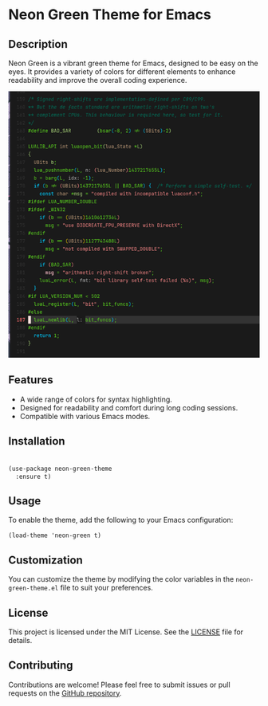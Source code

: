 # Neon Green Theme for Emacs

## Description
Neon Green is a vibrant green theme for Emacs, designed to be easy on the eyes. It provides a variety of colors for different elements to enhance readability and improve the overall coding experience.

![Neon Green Theme Screenshot](neon.png)


## Features
- A wide range of colors for syntax highlighting.
- Designed for readability and comfort during long coding sessions.
- Compatible with various Emacs modes.

## Installation

```elisp

(use-package neon-green-theme
  :ensure t)
```

## Usage
To enable the theme, add the following to your Emacs configuration:

```elisp
(load-theme 'neon-green t)
```

## Customization
You can customize the theme by modifying the color variables in the `neon-green-theme.el` file to suit your preferences.

## License
This project is licensed under the MIT License. See the [LICENSE](LICENSE) file for details.

## Contributing
Contributions are welcome! Please feel free to submit issues or pull requests on the [GitHub repository](https://github.com/0xsbNick/neon-green-theme).
